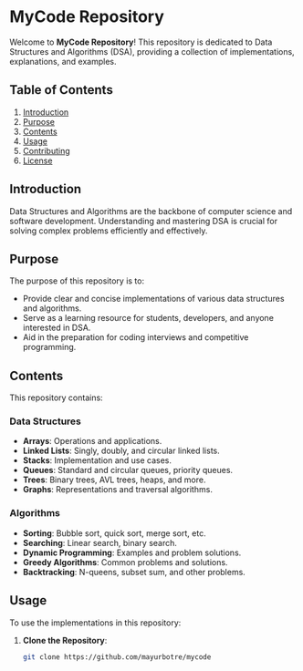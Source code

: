 # MyCode Repository

Welcome to **MyCode Repository**! This repository is dedicated to Data Structures and Algorithms (DSA), providing a collection of implementations, explanations, and examples.

## Table of Contents

1. [Introduction](#introduction)
2. [Purpose](#purpose)
3. [Contents](#contents)
4. [Usage](#usage)
5. [Contributing](#contributing)
6. [License](#license)

## Introduction

Data Structures and Algorithms are the backbone of computer science and software development. Understanding and mastering DSA is crucial for solving complex problems efficiently and effectively.

## Purpose

The purpose of this repository is to:

- Provide clear and concise implementations of various data structures and algorithms.
- Serve as a learning resource for students, developers, and anyone interested in DSA.
- Aid in the preparation for coding interviews and competitive programming.

## Contents

This repository contains:

### Data Structures

- **Arrays**: Operations and applications.
- **Linked Lists**: Singly, doubly, and circular linked lists.
- **Stacks**: Implementation and use cases.
- **Queues**: Standard and circular queues, priority queues.
- **Trees**: Binary trees, AVL trees, heaps, and more.
- **Graphs**: Representations and traversal algorithms.

### Algorithms

- **Sorting**: Bubble sort, quick sort, merge sort, etc.
- **Searching**: Linear search, binary search.
- **Dynamic Programming**: Examples and problem solutions.
- **Greedy Algorithms**: Common problems and solutions.
- **Backtracking**: N-queens, subset sum, and other problems.

## Usage

To use the implementations in this repository:

1. **Clone the Repository**:
   ```bash
   git clone https://github.com/mayurbotre/mycode
